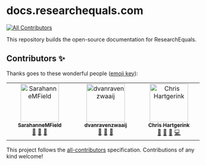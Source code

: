 # docs.researchequals.com
<!-- ALL-CONTRIBUTORS-BADGE:START - Do not remove or modify this section -->
[![All Contributors](https://img.shields.io/badge/all_contributors-3-orange.svg?style=flat-square)](#contributors-)
<!-- ALL-CONTRIBUTORS-BADGE:END -->
This repository builds the open-source documentation for ResearchEquals.

## Contributors ✨

Thanks goes to these wonderful people ([emoji key](https://allcontributors.org/docs/en/emoji-key)):

<!-- ALL-CONTRIBUTORS-LIST:START - Do not remove or modify this section -->
<!-- prettier-ignore-start -->
<!-- markdownlint-disable -->
<table>
  <tbody>
    <tr>
      <td align="center" valign="top" width="14.28%"><a href="https://github.com/SarahanneMField"><img src="https://avatars.githubusercontent.com/u/99656061?v=4?s=100" width="100px;" alt="SarahanneMField"/><br /><sub><b>SarahanneMField</b></sub></a><br /><a href="#ideas-SarahanneMField" title="Ideas, Planning, & Feedback">🤔</a> <a href="https://github.com/libscie/docs.researchequals.com/commits?author=SarahanneMField" title="Documentation">📖</a> <a href="https://github.com/libscie/docs.researchequals.com/pulls?q=is%3Apr+reviewed-by%3ASarahanneMField" title="Reviewed Pull Requests">👀</a></td>
      <td align="center" valign="top" width="14.28%"><a href="https://github.com/dvanravenzwaaij"><img src="https://avatars.githubusercontent.com/u/55192243?v=4?s=100" width="100px;" alt="dvanravenzwaaij"/><br /><sub><b>dvanravenzwaaij</b></sub></a><br /><a href="#ideas-dvanravenzwaaij" title="Ideas, Planning, & Feedback">🤔</a> <a href="https://github.com/libscie/docs.researchequals.com/commits?author=dvanravenzwaaij" title="Documentation">📖</a> <a href="https://github.com/libscie/docs.researchequals.com/pulls?q=is%3Apr+reviewed-by%3Advanravenzwaaij" title="Reviewed Pull Requests">👀</a></td>
      <td align="center" valign="top" width="14.28%"><a href="https://chjh.nl"><img src="https://avatars.githubusercontent.com/u/2946344?v=4?s=100" width="100px;" alt="Chris Hartgerink"/><br /><sub><b>Chris Hartgerink</b></sub></a><br /><a href="#ideas-chartgerink" title="Ideas, Planning, & Feedback">🤔</a> <a href="https://github.com/libscie/docs.researchequals.com/commits?author=chartgerink" title="Documentation">📖</a> <a href="https://github.com/libscie/docs.researchequals.com/pulls?q=is%3Apr+reviewed-by%3Achartgerink" title="Reviewed Pull Requests">👀</a> <a href="https://github.com/libscie/docs.researchequals.com/commits?author=chartgerink" title="Code">💻</a></td>
    </tr>
  </tbody>
</table>

<!-- markdownlint-restore -->
<!-- prettier-ignore-end -->

<!-- ALL-CONTRIBUTORS-LIST:END -->

This project follows the [all-contributors](https://github.com/all-contributors/all-contributors) specification. Contributions of any kind welcome!
